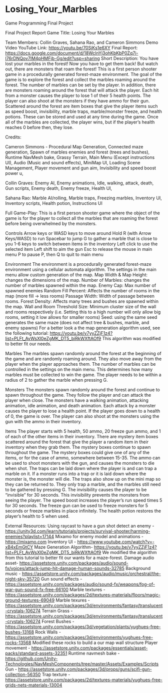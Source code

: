 # Losing_Your_Marbles
Game Programming Final Project

Final Project Report
Game Title: Losing Your Marbles

Team Members: Collin Graves, Sahana Rao, and Cameron Simmons
Demo Video YouTube Link: https://youtu.be/70SjKs1e6XY
Final Report: https://docs.google.com/document/d/18WclnYj3ohKbKbP0Zq7i-l76rDNQov7lM4pHMFjb-Gg/edit?usp=sharing
Short Description:
You have lost your marbles in the forest! Now you have to get them back! But watch out, there are monsters that roam the forest!
This is a first person shooter game in a procedurally generated forest-maze environment. The goal of the game is to explore the forest and collect the marbles roaming around the forest. The number of marbles can be set by the player. In addition, there are monsters roaming around the forest that will attack the player. Each hit from a monster causes the player to lose 1 of their 5 health points. The player can also shoot at the monsters if they have ammo for their gun. Scattered around the forest are item boxes that give the player items such as speed boost, invisibility, marble traps, marble/monster freeze, and health potions. These can be stored and used at any time during the game. Once all of the marbles are collected, the player wins, but if the player’s health reaches 0 before then, they lose. 

Credits:

Cameron Simmons - 
  Procedural Map Generation,
  Connected maze generation,
  Spawn of marbles enemies and forest (trees and bushes),
  Runtime NavMesh bake,
  Grassy Terrain,
  Main Menu (Except instructions UI),
  Audio (Music and sound effects),
  MiniMap UI,
  Loading Scene Management,
  Player movement and gun aim,
  Invisibility and speed boost power u,

Collin Graves:
  Enemy AI,
  Enemy animations,
  Idle, walking, attack, death,
  Gun scripts,
  Enemy death,
  Enemy freeze,
  Health UI,

Sahana Rao:
  Marble AI/rolling,
  Marble traps,
  Freezing marbles,
  Inventory UI,
  Inventory scripts,
  Health potion,
  Instructions UI

Full Game-Play:
This is a first person shooter game where the object of the game is for the player to collect all the marbles that are roaming the forest before being overwhelmed by the monsters. 

Controls
Arrow keys or WASD keys to move around
Hold R (with Arrow Keys/WASD) to run 
Spacebar to jump
G to gather a marble that is close to you
1-6 keys to switch between items in the inventory
Left click to use the selected item
Left shift to aim the gun
Esc to release the mouse in main menu
P to pause 
P, then Q to quit to main menu

Environment
The environment is a procedurally generated forest-maze environment using a cellular automata algorithm. The settings in the main menu allow custom generation of the map.
Map Width & Map Height: changes the dimensions of the map. 
Number of Marbles: changes the number of marbles spawned within the map. 
Enemy Cap: Max number of spawned enemies 
Random Fill Percent: Affects the number of rooms in the map (more fill → less rooms)
Passage Width: Width of passage between rooms.
Forest Density: Affects many trees and bushes are spawned within the map.
Wall and Room Threshold Size: Minimum cluster size of the wall and rooms respectively (i.e. Setting this to a high number will only allow big rooms, setting it low allows for smaller rooms)
Seed: using the same seed generates the same maze (does not affect tree & bushes, marble, and enemy spawns)
For a better look a the map generation algorithm used, see the following tutorial: https://youtu.be/v7yyZZjF1z4?list=PLFt_AvWsXl0eZgMK_DT5_biRkWXftAOf9
This algorithm was modified to better fit our needs. 

Marbles
The marbles spawn randomly around the forest at the beginning of the game and are randomly roaming around. They also move away from the player when the player approaches them. The number of marbles can be controlled in the settings on the main menu. This determines how many marbles must be collected to win the game. The player needs to be within a radius of 2 to gather the marble when pressing G.

Monsters
The monsters spawn randomly around the forest and continue to spawn throughout the game. They follow the player and can attack the player when close. The monsters have a walking animation, attacking animation, idle animation, and death animation. Each attack by a monster causes the player to lose a health point. If the player goes down to a health of 0, the game is over. The player can also shoot at the monsters using the gun with the ammo in their inventory.

Items
The player starts with 5 health, 50 ammo, 20 freeze gun ammo, and 1 of each of the other items in their inventory. There are mystery item boxes scattered around the forest that give the player a random item in their inventory when they grab them. The mystery boxes continue to spawn throughout the game. The mystery boxes could give one of any of the items, or for the case of ammo, somewhere between 15-35. The ammo can be used to shoot monsters with the gun, and causes the monsters to die when shot. The traps can be laid down where the player is and can trap a marble on it. If a monster runs into a trap or it is laid down where the monster is, the monster will die. The traps also show up on the mini map so they can be returned to. They only trap a marble, and the marbles still need to be gathered by pressing G. The invisibility causes the player to be “invisible” for 30 seconds. This invisibility prevents the monsters from seeing the player. The speed boost increases the player’s run speed times 5 for 30 seconds. The freeze gun can be used to freeze monsters for 5 seconds or freeze marbles in place infinitely. The health potion restores the player’s health to 5 when used. 

External Resources:
Using raycast to have a gun shot detect an enemy - https://unity3d.com/learn/tutorials/projects/survival-shooter/harming-enemies?playlist=17144
Mixamo for enemy model and animations - https://mixamo.com
Inventory UI - https://www.youtube.com/watch?v=-xB4xEmGtCY
Maze Generation Algorithm- https://youtu.be/v7yyZZjF1z4?list=PLFt_AvWsXl0eZgMK_DT5_biRkWXftAOf9
We modified the algorithm from this tutorial to better fit our wants for a maze-forest.
Damage audio asset- https://assetstore.unity.com/packages/audio/sound-fx/voices/attack-jump-hit-damage-human-sounds-32785
Background music - https://assetstore.unity.com/packages/audio/music/orchestral/the-night-sky-35720
Gun sound effects - https://assetstore.unity.com/packages/audio/sound-fx/weapons/fog-of-war-gun-sound-fx-free-66100
Marble textures - https://assetstore.unity.com/packages/2d/textures-materials/floors/magic-ground-textures-69049
Marble texures - https://assetstore.unity.com/packages/3d/environments/fantasy/translucent-crystals-106274
Terrain Grass - https://assetstore.unity.com/packages/3d/environments/fantasy/translucent-crystals-106274
Forest Bushes - https://assetstore.unity.com/packages/3d/vegetation/plants/yughues-free-bushes-13168
Rock Walls - https://assetstore.unity.com/packages/3d/environments/yughues-free-rocks-13568
Modified these rocks to build a our map wall structure
Player movement - https://assetstore.unity.com/packages/essentials/asset-packs/standard-assets-32351
Runtime navmesh bake - https://github.com/Unity-Technologies/NavMeshComponents/tree/master/Assets/Examples/Scripts
Gun - https://assetstore.unity.com/packages/3d/props/guns/scifi-gun-collection-56350
Trap texture - https://assetstore.unity.com/packages/2d/textures-materials/yughues-free-grids-nets-materials-13004

